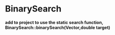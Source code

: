 # BinarySearch
#### add to project to use the static search function, BinarySearch::binarySearch(Vector<double>,double target)
